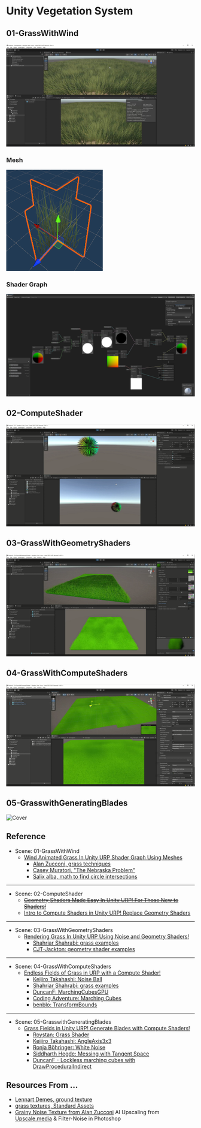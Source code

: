 # Unity Vegetation System

## 01-GrassWithWind
[![Cover](./Assets/Art/Samples/01-cover-vegetation.png)](https://youtu.be/jnDkbWfy9xI)

### Mesh
![mesh-card](./Assets/Art/Samples/mesh-card.png)

### Shader Graph
![shader-graph](./Assets/Art/Samples/shaderGraph.png)

## 02-ComputeShader
[![Cover](./Assets/Art/Samples/02-cover-ComputeShader.png)](https://youtu.be/UIM5r9QLgNg)

## 03-GrassWithGeometryShaders
[![Cover](./Assets/Art/Samples/03-cover-GrassWithGeometryShaders.png)](https://youtu.be/1pL7GS5mEPA)

## 04-GrassWithComputeShaders
[![Cover](./Assets/Art/Samples/04-cover-GrassWithComputeShaders.png)](https://youtu.be/ODRMUu2rpNc)

## 05-GrasswithGeneratingBlades
![Cover]()

## Reference
* Scene: 01-GrassWithWind
  * [Wind Animated Grass In Unity URP Shader Graph Using Meshes](https://youtu.be/JDpt9xYaUYc)
    * [Alan Zucconi, grass techniques](https://www.alanzucconi.com/2018/07/28/shader-showcase-saturday-3/#more-9545)
    * [Casey Muratori, "The Nebraska Problem"](https://caseymuratori.com/blog_0011)
    * [Salix alba, math to find circle intersections](https://math.stackexchange.com/questions/256100/how-can-i-find-the-points-at-which-two-circles-intersect)
___
* Scene: 02-ComputeShader
  * ~~[Geometry Shaders Made Easy In Unity URP! For Those New to Shaders!](https://youtu.be/7C-mA08mp8o)~~
  * [Intro to Compute Shaders in Unity URP! Replace Geometry Shaders](https://youtu.be/EB5HiqDl7VE)
___
* Scene: 03-GrassWithGeometryShaders
  * [Rendering Grass In Unity URP Using Noise and Geometry Shaders!](https://youtu.be/YghAbgCN8XA)
    * [Shahriar Shahrabi: grass examples](https://shahriyarshahrabi.medium.com/volumetric-grass-shader-28ebb9f6860b)
    * [CJT-Jackton: geometry shader examples](https://github.com/CJT-Jackton/URP-Geometry-Shader-Example)
___
* Scene: 04-GrassWithComputeShaders
  * [Endless Fields of Grass in URP with a Compute Shader!](https://youtu.be/c1JThTu6-Ok)
    * [Keijiro Takahashi: Noise Ball](https://github.com/keijiro/NoiseBall2)
    * [Shahriar Shahrabi: grass examples](https://shahriyarshahrabi.medium.com/volumetric-grass-shader-28ebb9f6860b)
    * [DuncanF: MarchingCubesGPU](https://gist.github.com/DuncanF/353509dd397ea5f292fa52d1b9b5133d)
    * [Coding Adventure: Marching Cubes](https://youtu.be/M3iI2l0ltbE)
    * [benblo: TransformBounds](https://answers.unity.com/questions/361275/cant-convert-bounds-from-world-coordinates-to-loca.html)
___
* Scene: 05-GrasswithGeneratingBlades
  * [Grass Fields in Unity URP! Generate Blades with Compute Shaders!](https://youtu.be/DeATXF4Szqo)
    * [Roystan: Grass Shader](https://roystan.net/articles/grass-shader/)
    * [Keijiro Takahashi: AngleAxis3x3](https://gist.github.com/keijiro/ee439d5e7388f3aafc5296005c8c3f33)
    * [Ronja Böhringer: White Noise](https://www.ronja-tutorials.com/post/024-white-noise/)
    * [Siddharth Hegde: Messing with Tangent Space](https://www.gamedeveloper.com/programming/messing-with-tangent-space)
    * [DuncanF - Lockless marching cubes with DrawProceduralIndirect](https://gist.github.com/DuncanF/353509dd397ea5f292fa52d1b9b5133d)

## Resources From ... 
  * [Lennart Demes, ground texture](https://ambientcg.com/view?id=Ground003)
  * [grass textures, Standard Assets](https://assetstore.unity.com/packages/essentials/asset-packs/standard-assets-for-unity-2018-4-32351)
  * [Grainy Noise Texture from Alan Zucconi](https://www.alanzucconi.com/2019/10/08/journey-sand-shader-3/) AI Upscaling from [Upscale.media](https://www.upscale.media/) & Filter-Noise in Photoshop
